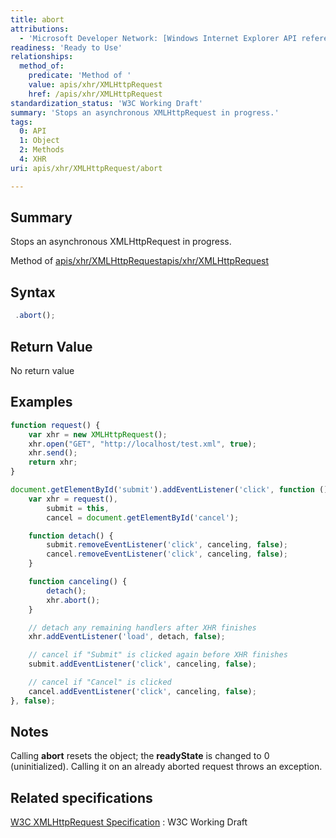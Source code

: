 ```yaml
---
title: abort
attributions:
  - 'Microsoft Developer Network: [Windows Internet Explorer API reference Article](http://msdn.microsoft.com/en-us/library/ie/hh828809%28v=vs.85%29.aspx)'
readiness: 'Ready to Use'
relationships:
  method_of:
    predicate: 'Method of '
    value: apis/xhr/XMLHttpRequest
    href: /apis/xhr/XMLHttpRequest
standardization_status: 'W3C Working Draft'
summary: 'Stops an asynchronous XMLHttpRequest in progress.'
tags:
  0: API
  1: Object
  2: Methods
  4: XHR
uri: apis/xhr/XMLHttpRequest/abort

---
```

## <span>Summary</span>

Stops an asynchronous XMLHttpRequest in progress.

Method of [apis/xhr/XMLHttpRequest](/apis/xhr/XMLHttpRequest)[apis/xhr/XMLHttpRequest](/apis/xhr/XMLHttpRequest)

## <span>Syntax</span>

``` js
 .abort();
```

## <span>Return Value</span>

No return value

## <span>Examples</span>

``` js
function request() {
    var xhr = new XMLHttpRequest();
    xhr.open("GET", "http://localhost/test.xml", true);
    xhr.send();
    return xhr;
}

document.getElementById('submit').addEventListener('click', function () {
    var xhr = request(),
        submit = this,
        cancel = document.getElementById('cancel');

    function detach() {
        submit.removeEventListener('click', canceling, false);
        cancel.removeEventListener('click', canceling, false);
    }

    function canceling() {
        detach();
        xhr.abort();
    }

    // detach any remaining handlers after XHR finishes
    xhr.addEventListener('load', detach, false);

    // cancel if "Submit" is clicked again before XHR finishes
    submit.addEventListener('click', canceling, false);

    // cancel if "Cancel" is clicked
    cancel.addEventListener('click', canceling, false);
}, false);
```

## <span>Notes</span>

Calling **abort** resets the object; the **readyState** is changed to 0 (uninitialized). Calling it on an already aborted request throws an exception.

## <span>Related specifications</span>

[W3C XMLHttpRequest Specification](http://www.w3.org/TR/XMLHttpRequest/)
:   W3C Working Draft
